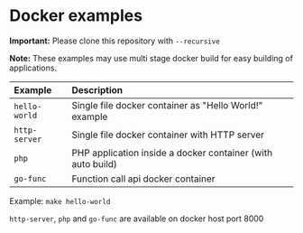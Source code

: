 Docker examples
===============

**Important:** Please clone this repository with `--recursive`

**Note:** These examples may use multi stage docker build for easy building of applications.

| Example       | Description                                                 |
|:--------------|:------------------------------------------------------------|
| `hello-world` | Single file docker container as "Hello World!" example      |
| `http-server` | Single file docker container with HTTP server               |
| `php`         | PHP application inside a docker container (with auto build) |
| `go-func`     | Function call api docker container                          |

Example: ``make hello-world``

`http-server`, `php` and `go-func` are available on docker host port 8000

